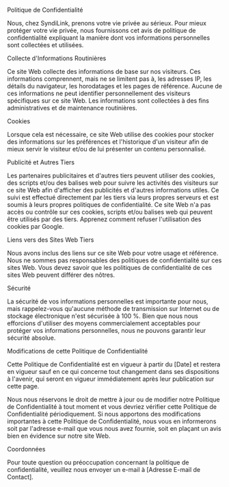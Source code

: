 Politique de Confidentialité

Nous, chez SyndiLink, prenons votre vie privée au sérieux. Pour mieux protéger votre vie privée, nous fournissons cet avis de politique de confidentialité expliquant la manière dont vos informations personnelles sont collectées et utilisées.

Collecte d'Informations Routinières

Ce site Web collecte des informations de base sur nos visiteurs. Ces informations comprennent, mais ne se limitent pas à, les adresses IP, les détails du navigateur, les horodatages et les pages de référence. Aucune de ces informations ne peut identifier personnellement des visiteurs spécifiques sur ce site Web. Les informations sont collectées à des fins administratives et de maintenance routinières.

Cookies

Lorsque cela est nécessaire, ce site Web utilise des cookies pour stocker des informations sur les préférences et l'historique d'un visiteur afin de mieux servir le visiteur et/ou de lui présenter un contenu personnalisé.

Publicité et Autres Tiers

Les partenaires publicitaires et d'autres tiers peuvent utiliser des cookies, des scripts et/ou des balises web pour suivre les activités des visiteurs sur ce site Web afin d'afficher des publicités et d'autres informations utiles. Ce suivi est effectué directement par les tiers via leurs propres serveurs et est soumis à leurs propres politiques de confidentialité. Ce site Web n'a pas accès ou contrôle sur ces cookies, scripts et/ou balises web qui peuvent être utilisés par des tiers. Apprenez comment refuser l'utilisation des cookies par Google.

Liens vers des Sites Web Tiers

Nous avons inclus des liens sur ce site Web pour votre usage et référence. Nous ne sommes pas responsables des politiques de confidentialité sur ces sites Web. Vous devez savoir que les politiques de confidentialité de ces sites Web peuvent différer des nôtres.

Sécurité

La sécurité de vos informations personnelles est importante pour nous, mais rappelez-vous qu'aucune méthode de transmission sur Internet ou de stockage électronique n'est sécurisée à 100 %. Bien que nous nous efforcions d'utiliser des moyens commercialement acceptables pour protéger vos informations personnelles, nous ne pouvons garantir leur sécurité absolue.

Modifications de cette Politique de Confidentialité

Cette Politique de Confidentialité est en vigueur à partir du [Date] et restera en vigueur sauf en ce qui concerne tout changement dans ses dispositions à l'avenir, qui seront en vigueur immédiatement après leur publication sur cette page.

Nous nous réservons le droit de mettre à jour ou de modifier notre Politique de Confidentialité à tout moment et vous devriez vérifier cette Politique de Confidentialité périodiquement. Si nous apportons des modifications importantes à cette Politique de Confidentialité, nous vous en informerons soit par l'adresse e-mail que vous nous avez fournie, soit en plaçant un avis bien en évidence sur notre site Web.

Coordonnées

Pour toute question ou préoccupation concernant la politique de confidentialité, veuillez nous envoyer un e-mail à [Adresse E-mail de Contact].



